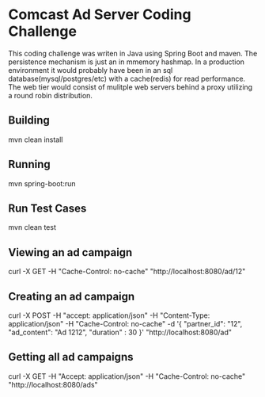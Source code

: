 # Comcast Ad Server Coding Challenge

This coding challenge was writen in Java using Spring Boot and maven.  The persistence mechanism is just an in mmemory hashmap.  In a production environment it would probably have been in an sql database(mysql/postgres/etc) with a cache(redis) for read performance.  The web tier would consist of mulitple web servers behind a proxy utilizing a round robin distribution. 

## Building
mvn clean install

## Running 
mvn spring-boot:run

## Run Test Cases
mvn clean test

## Viewing an ad campaign
curl -X GET -H "Cache-Control: no-cache" "http://localhost:8080/ad/12"

## Creating an ad campaign
curl -X POST -H "accept: application/json" -H "Content-Type: application/json" -H "Cache-Control: no-cache"  -d '{
    "partner_id": "12",
    "ad_content": "Ad 1212",
    "duration" : 30
}' "http://localhost:8080/ad"

## Getting all ad campaigns
curl -X GET -H "Accept: application/json" -H "Cache-Control: no-cache"  "http://localhost:8080/ads"


